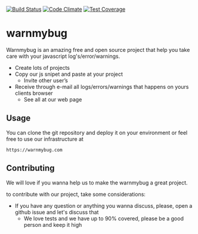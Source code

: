 [![Build Status](https://travis-ci.org/pinedevelop/warnmybug.svg?branch=master)](https://travis-ci.org/pinedevelop/warnmybug) [![Code Climate](https://codeclimate.com/github/pinedevelop/warnmybug/badges/gpa.svg)](https://codeclimate.com/github/pinedevelop/warnmybug) [![Test Coverage](https://codeclimate.com/github/pinedevelop/warnmybug/badges/coverage.svg)](https://codeclimate.com/github/pinedevelop/warnmybug/coverage)
# warnmybug

Warnmybug is an amazing free and open source project that help you take care with your javascript log's/error/warnings.

  - Create lots of projects
  - Copy our js snipet and paste at your project
	- Invite other user’s
  - Receive through e-mail all logs/errors/warnings that happens on yours clients browser
	- See all at our web page
	
	
## Usage

You can clone the git repository and deploy it on your environment or feel free to use our infrastructure at

`https://warnmybug.com`

## Contributing

We will love if you wanna help us to make the warnmybug a great project. 

to contribute with our project, take some considerations:

  - If you have any question or anything you wanna discuss, please, open a github issue and let's discuss that
	- We love tests and we have up to 90% covered, please be a good person and keep it high
